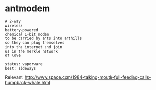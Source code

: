 # antmodem

```
A 2-way
wireless
battery-powered
chemical 1-bit modem
to be carried by ants into anthills
so they can plug themselves
into the internet and join
us in the merkle network
of love

status: vaporware
best: sideways
```

Relevant: http://www.space.com/1984-talking-mouth-full-feeding-calls-humpback-whale.html
